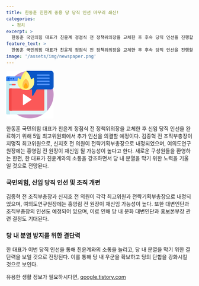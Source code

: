 ```yaml
---
title: 한동훈 친한계 중용 당 당직 인선 마무리 쇄신!
categories:
  - 정치
excerpt: >
  한동훈 국민의힘 대표가 친윤계 정점식 전 정책위의장을 교체한 후 후속 당직 인선을 진행할 예정이다. 김종혁 전 조직부총장과 신지호 전 의원을 최고위원과 전략기획부총장으로 내정할 예정이며, 홍영림 전 여의도연구원장의 재임 가능성도 높다. 또한 대변인단 등에도 새로운 인사가 추가될 전망이다. 한 대표는 분열을 막기 위해 정책위의장 교체를 논란 뒤 사퇴한 정책위의장 후임으로 김상훈 의원을 내정했으며, 총 9명으로 구성되는 최고위원회에서 5명의 우군을 확보하는 등 쇄신에 박차를 가할 예정이다.
feature_text: >
  한동훈 국민의힘 대표가 친윤계 정점식 전 정책위의장을 교체한 후 후속 당직 인선을 진행할 예정이다. 김종혁 전 조직부총장과 신지호 전 의원을 최고위원과 전략기획부총장으로 내정할 예정이며, 홍영림 전 여의도연구원장의 재임 가능성도 높다. 또한 대변인단 등에도 새로운 인사가 추가될 전망이다. 한 대표는 분열을 막기 위해 정책위의장 교체를 논란 뒤 사퇴한 정책위의장 후임으로 김상훈 의원을 내정했으며, 총 9명으로 구성되는 최고위원회에서 5명의 우군을 확보하는 등 쇄신에 박차를 가할 예정이다.
image: '/assets/img/newspaper.png'
---
```


<p><img src="/assets/img/news.png" alt="rentncar 속보" /></p>

<p>한동훈 국민의힘 대표가 친윤계 정점식 전 정책위의장을 교체한 후 신임 당직 인선을 완료하기 위해 5일 최고위원회에서 추가 인선을 의결할 예정이다. 김종혁 전 조직부총장이 지명직 최고위원으로, 신지호 전 의원이 전략기획부총장으로 내정되었으며, 여의도연구원장에는 홍영림 전 원장이 재신임 될 가능성이 높다고 한다. 
새로운 구성원들을 환영하는 한편, 한 대표가 친윤계와의 소통을 강조하면서 당 내 분열을 막기 위한 노력을 기울일 것으로 전망된다. </p>

<h3>국민의힘, 신임 당직 인선 및 조직 개편</h3>

<p>김종혁 전 조직부총장과 신지호 전 의원이 각각 최고위원과 전략기획부총장으로 내정되었으며, 여의도연구원장에는 홍영림 전 원장이 재신임 가능성이 높다. 또한 대변인단과 조직부총장의 인선도 예정되어 있으며, 이로 인해 당 내 분화 대변인단과 홍보본부장 관련 결정도 기대된다.</p>

<h3>당 내 분열 방지를 위한 결단력</h3>

<p>한 대표가 이번 당직 인선을 통해 친윤계와의 소통을 늘리고, 당 내 분열을 막기 위한 결단력을 보일 것으로 전망된다. 이를 통해 당 내 우군을 확보하고 당의 단합을 강화시킬 것으로 보인다.</p>
유용한 생활 정보가 필요하시다면, <a href="https://qoogle.tistory.com" rel="dofollow">qoogle.tistory.com</a>


